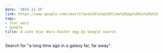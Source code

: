 ```yaml
---
date: '2015-11-25'
link: https://www.google.com/search?q=a%20long%20time%20ago%20in%20a%20galaxy%20far%20far%20away&cad=h
tags:
- star wars
- google
title: A cute Star Wars Easter egg by Google search
---
```


Search for "a long time ago in a galaxy far, far away".
